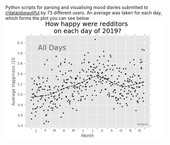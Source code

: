 Python scripts for parsing and visualising mood diaries submitted to [r/dataisbeautiful](https://www.reddit.com/r/dataisbeautiful) by 73 different users. An average was taken for each day, which forms the plot you can see below
![Viz](assets/mood.gif)